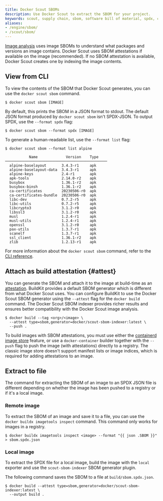 ```yaml
---
title: Docker Scout SBOMs
description: Use Docker Scout to extract the SBOM for your project.
keywords: scout, supply chain, sbom, software bill of material, spdx, cli, attestations, file
aliases:
- /engine/sbom/
- /scout/sbom/
---
```


[Image analysis](../../../manuals/scout/explore/analysis.md) uses image SBOMs to understand what packages and versions an image contains.
Docker Scout uses SBOM attestations if available on the image (recommended).
If no SBOM attestation is available, Docker Scout creates one by indexing the image contents.

## View from CLI

To view the contents of the SBOM that Docker Scout generates, you can use the
`docker scout sbom` command.

```console
$ docker scout sbom [IMAGE]
```

By default, this prints the SBOM in a JSON format to stdout.
The default JSON format produced by `docker scout sbom` isn't SPDX-JSON.
To output SPDX, use the `--format spdx` flag:

```console
$ docker scout sbom --format spdx [IMAGE]
```

To generate a human-readable list, use the `--format list` flag:

```console
$ docker scout sbom --format list alpine

           Name             Version    Type
───────────────────────────────────────────────
  alpine-baselayout       3.4.3-r1     apk
  alpine-baselayout-data  3.4.3-r1     apk
  alpine-keys             2.4-r1       apk
  apk-tools               2.14.0-r2    apk
  busybox                 1.36.1-r2    apk
  busybox-binsh           1.36.1-r2    apk
  ca-certificates         20230506-r0  apk
  ca-certificates-bundle  20230506-r0  apk
  libc-dev                0.7.2-r5     apk
  libc-utils              0.7.2-r5     apk
  libcrypto3              3.1.2-r0     apk
  libssl3                 3.1.2-r0     apk
  musl                    1.2.4-r1     apk
  musl-utils              1.2.4-r1     apk
  openssl                 3.1.2-r0     apk
  pax-utils               1.3.7-r1     apk
  scanelf                 1.3.7-r1     apk
  ssl_client              1.36.1-r2    apk
  zlib                    1.2.13-r1    apk
```

For more information about the `docker scout sbom` command, refer to the [CLI
reference](../../../reference/cli/docker/scout/sbom.md).

## Attach as build attestation {#attest}

You can generate the SBOM and attach it to the image at build-time as an
[attestation](../../../manuals/build/metadata/attestations/index.md). BuildKit provides a default
SBOM generator which is different from what Docker Scout uses.
You can configure BuildKit to use the Docker Scout SBOM generator
using the `--attest` flag for the `docker build` command.
The Docker Scout SBOM indexer provides richer results
and ensures better compatibility with the Docker Scout image analysis.

```console
$ docker build --tag <org>/<image> \
  --attest type=sbom,generator=docker/scout-sbom-indexer:latest \
  --push .
```

To build images with SBOM attestations, you must use either the [containerd
image store](../../../manuals/desktop/containerd.md) feature, or use a `docker-container`
builder together with the `--push` flag to push the image (with attestations)
directly to a registry. The classic image store doesn't support manifest lists
or image indices, which is required for adding attestations to an image.

## Extract to file

The command for extracting the SBOM of an image to an SPDX JSON file is
different depending on whether the image has been pushed to a registry or if
it's a local image.

### Remote image

To extract the SBOM of an image and save it to a file, you can use the `docker
buildx imagetools inspect` command. This command only works for images in a
registry.

```console
$ docker buildx imagetools inspect <image> --format "{{ json .SBOM }}" > sbom.spdx.json
```

### Local image

To extract the SPDX file for a local image, build the image with the `local`
exporter and use the `scout-sbom-indexer` SBOM generator plugin.

The following command saves the SBOM to a file at `build/sbom.spdx.json`.

```console
$ docker build --attest type=sbom,generator=docker/scout-sbom-indexer:latest \
  --output build .
```
